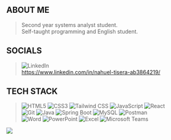 ## ABOUT ME
> Second year systems analyst student. <br/>
> Self-taught programming and English student.

## SOCIALS
> ![LinkedIn](https://img.shields.io/badge/LinkedIn-%230077B5.svg?logo=linkedin&logoColor=white)<br/>https://www.linkedin.com/in/nahuel-tisera-ab3864219/

## TECH STACK
> ![HTML5](https://img.shields.io/badge/html5-%23E34F26.svg?style=for-the-badge&logo=html5&logoColor=white) 
> ![CSS3](https://img.shields.io/badge/css3-%231572B6.svg?style=for-the-badge&logo=css3&logoColor=white) 
> ![Tailwind CSS](https://img.shields.io/badge/Tailwind_CSS-%2338B2AC?style=for-the-badge&logo=tailwind-css&logoColor=white)
> ![JavaScript](https://img.shields.io/badge/javascript-%23323330.svg?style=for-the-badge&logo=javascript&logoColor=%23F7DF1E) 
> ![React](https://img.shields.io/badge/React-%2361DAFB?style=for-the-badge&logo=react&logoColor=white)
> <br/>
> ![Git](https://img.shields.io/badge/Git-F05032?style=for-the-badge&logo=git&logoColor=white)
> ![Java](https://img.shields.io/badge/Java-%23ED8B00.svg?style=for-the-badge&logo=java&logoColor=white)
> ![Spring Boot](https://img.shields.io/badge/Spring_Boot-%236DB33F?style=for-the-badge&logo=spring-boot&logoColor=white)
> ![MySQL](https://img.shields.io/badge/mysql-%2300f.svg?style=for-the-badge&logo=mysql&logoColor=white)
> ![Postman](https://img.shields.io/badge/Postman-FF6C37?style=for-the-badge&logo=postman&logoColor=white)
> <br/>
> ![Word](https://img.shields.io/badge/Microsoft_Word-2B579A?style=for-the-badge&logo=microsoft-word&logoColor=white)
> ![PowerPoint](https://img.shields.io/badge/Microsoft_PowerPoint-B7472A?style=for-the-badge&logo=microsoft-powerpoint&logoColor=white)
> ![Excel](https://img.shields.io/badge/Excel-217346?style=for-the-badge&logo=microsoft-excel&logoColor=white)
> ![Microsoft Teams](https://img.shields.io/badge/Microsoft_Teams-6264A7?style=for-the-badge&logo=microsoft-teams&logoColor=white)

[![](https://visitcount.itsvg.in/api?id=nxhuel&icon=0&color=0)](https://visitcount.itsvg.in)
